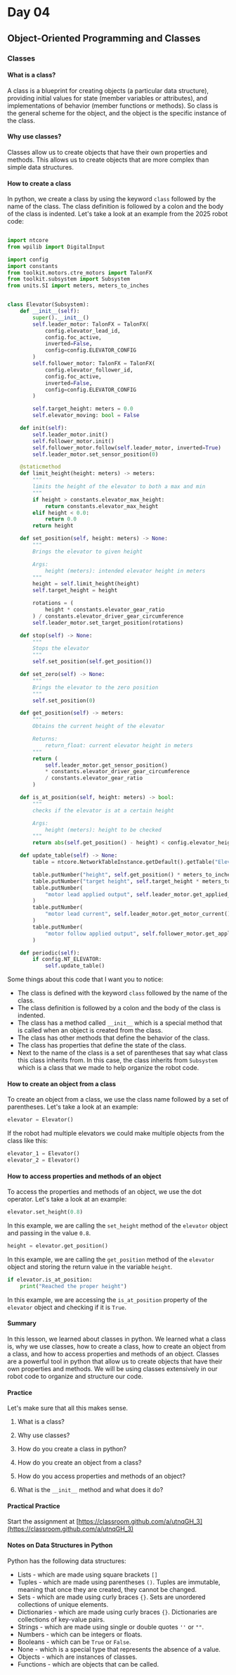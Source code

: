 [comment]: render
# Day 04
## Object-Oriented Programming and Classes
### Classes

#### What is a class?

A class is a blueprint for creating objects (a particular data structure), providing initial values for state (member 
variables or attributes), and implementations of behavior (member functions or methods).
So class is the general scheme for the object, and the object is the specific instance of the class.

#### Why use classes?

Classes allow us to create objects that have their own properties and methods. This allows us to create objects 
that are more complex than simple data structures.

#### How to create a class

In python, we create a class by using the keyword `class` followed by the name of the class. The class definition
is followed by a colon and the body of the class is indented. Let's take a look at an example from the 2025 robot
code:

```python

import ntcore
from wpilib import DigitalInput

import config
import constants
from toolkit.motors.ctre_motors import TalonFX
from toolkit.subsystem import Subsystem
from units.SI import meters, meters_to_inches


class Elevator(Subsystem):
    def __init__(self):
        super().__init__()
        self.leader_motor: TalonFX = TalonFX(
            config.elevator_lead_id,
            config.foc_active,
            inverted=False,
            config=config.ELEVATOR_CONFIG
        )
        self.follower_motor: TalonFX = TalonFX(
            config.elevator_follower_id,
            config.foc_active,
            inverted=False,
            config=config.ELEVATOR_CONFIG
        )

        self.target_height: meters = 0.0
        self.elevator_moving: bool = False

    def init(self):
        self.leader_motor.init()
        self.follower_motor.init()
        self.follower_motor.follow(self.leader_motor, inverted=True)
        self.leader_motor.set_sensor_position(0)

    @staticmethod
    def limit_height(height: meters) -> meters:
        """
        limits the height of the elevator to both a max and min
        """
        if height > constants.elevator_max_height:
            return constants.elevator_max_height
        elif height < 0.0:
            return 0.0
        return height

    def set_position(self, height: meters) -> None:
        """
        Brings the elevator to given height

        Args:
            height (meters): intended elevator height in meters
        """
        height = self.limit_height(height)
        self.target_height = height

        rotations = (
            height * constants.elevator_gear_ratio
        ) / constants.elevator_driver_gear_circumference
        self.leader_motor.set_target_position(rotations)

    def stop(self) -> None:
        """
        Stops the elevator
        """
        self.set_position(self.get_position())

    def set_zero(self) -> None:
        """
        Brings the elevator to the zero position
        """
        self.set_position(0)

    def get_position(self) -> meters:
        """
        Obtains the current height of the elevator

        Returns:
            return_float: current elevator height in meters
        """
        return (
            self.leader_motor.get_sensor_position()
            * constants.elevator_driver_gear_circumference
            / constants.elevator_gear_ratio
        )

    def is_at_position(self, height: meters) -> bool:
        """
        checks if the elevator is at a certain height

        Args:
            height (meters): height to be checked
        """
        return abs(self.get_position() - height) < config.elevator_height_threshold

    def update_table(self) -> None:
        table = ntcore.NetworkTableInstance.getDefault().getTable("Elevator")

        table.putNumber("height", self.get_position() * meters_to_inches)
        table.putNumber("target height", self.target_height * meters_to_inches)
        table.putNumber(
            "motor lead applied output", self.leader_motor.get_applied_output()
        )
        table.putNumber(
            "motor lead current", self.leader_motor.get_motor_current()
        )
        table.putNumber(
            "motor follow applied output", self.follower_motor.get_applied_output()
        )

    def periodic(self):
        if config.NT_ELEVATOR:
            self.update_table()

```

Some things about this code that I want you to notice:

* The class is defined with the keyword `class` followed by the name of the class.
* The class definition is followed by a colon and the body of the class is indented.
* The class has a method called `__init__` which is a special method that is called when an object is created from the class.
* The class has other methods that define the behavior of the class.
* The class has properties that define the state of the class.
* Next to the name of the class is a set of parentheses that say what class this class inherits from. 
In this case, the class inherits from `Subsystem` which is a class that we made to help organize the robot code.


#### How to create an object from a class

To create an object from a class, we use the class name followed by a set of parentheses. Let's take a look at an example:

```python
elevator = Elevator()
```
If the robot had multiple elevators we could make multiple objects from the class like this:

```python
elevator_1 = Elevator()
elevator_2 = Elevator()
```

#### How to access properties and methods of an object

To access the properties and methods of an object, we use the dot operator. Let's take a look at an example:

```python
elevator.set_height(0.8)
```

In this example, we are calling the `set_height` method of the `elevator` object and passing in the value `0.8`.

```python
height = elevator.get_position()
```

In this example, we are calling the `get_position` method of the `elevator` object and storing the return value in the variable `height`.

```python
if elevator.is_at_position:
    print("Reached the proper height")
```

In this example, we are accessing the `is_at_position` property of the `elevator` object and checking if it is `True`.

#### Summary

In this lesson, we learned about classes in python. We learned what a class is, why we use classes, how to create a 
class, how to create an object from a class, and how to access properties and methods of an object. Classes are a 
powerful tool in python that allow us to create objects that have their own properties and methods. We will be using 
classes extensively in our robot code to organize and structure our code.


#### Practice

Let's make sure that all this makes sense.

1. What is a class?


2. Why use classes?


3. How do you create a class in python?



4. How do you create an object from a class?


5.  How do you access properties and methods of an object?



6. What is the `__init__` method and what does it do?



#### Practical Practice

Start the assignment at [https://classroom.github.com/a/utnqGH_3](https://classroom.github.com/a/utnqGH_3)

#### Notes on Data Structures in Python

Python has the following data structures:

* Lists - which are made using square brackets `[]`
* Tuples - which are made using parentheses `()`. Tuples are immutable, meaning that once they are created, they cannot be changed.
* Sets - which are made using curly braces `{}`. Sets are unordered collections of unique elements.
* Dictionaries - which are made using curly braces `{}`. Dictionaries are collections of key-value pairs.
* Strings - which are made using single or double quotes `''` or `""`.
* Numbers - which can be integers or floats.
* Booleans - which can be `True` or `False`.
* None - which is a special type that represents the absence of a value.
* Objects - which are instances of classes.
* Functions - which are objects that can be called.
